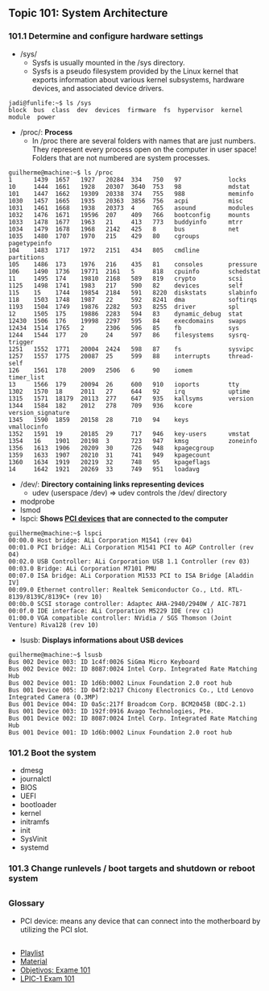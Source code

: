 ## Topic 101: System Architecture
### 101.1 Determine and configure hardware settings

- /sys/
  - Sysfs is usually mounted in the /sys directory.
  - Sysfs is a pseudo filesystem provided by the Linux kernel that exports information about various kernel subsystems, hardware devices, and associated device drivers.
``` console
jadi@funlife:~$ ls /sys
block  bus  class  dev  devices  firmware  fs  hypervisor  kernel  module  power
```
- /proc/: **Process**
  - In /proc there are several folders with names that are just numbers. They represent every process open on the computer in user space! Folders that are not numbered are system processes.
``` console
guilherme@machine:~$ ls /proc
1      1439  1657   1927   20284  334   750   97             locks
10     1444  1661   1928   20307  3640  753   98             mdstat
101    1447  1662   19309  20338  374   755   988            meminfo
1030   1457  1665   1935   20363  3856  756   acpi           misc
1031   1461  1668   1938   20373  4     765   asound         modules
1032   1476  1671   19596  207    409   766   bootconfig     mounts
1033   1478  1677   1963   21     413   773   buddyinfo      mtrr
1034   1479  1678   1968   2142   425   8     bus            net
1035   1480  1707   1970   215    429   80    cgroups        pagetypeinfo
104    1483  1717   1972   2151   434   805   cmdline        partitions
105    1486  173    1976   216    435   81    consoles       pressure
106    1490  1736   19771  2161   5     818   cpuinfo        schedstat
11     1495  174    19810  2168   589   819   crypto         scsi
1125   1498  1741   1983   217    590   82    devices        self
115    15    1744   19854  2184   591   8220  diskstats      slabinfo
118    1503  1748   1987   22     592   8241  dma            softirqs
1193   1504  1749   19876  2282   593   8255  driver         spl
12     1505  175    19886  2283   594   83    dynamic_debug  stat
12430  1506  176    19998  2297   595   84    execdomains    swaps
12434  1514  1765   2      2306   596   85    fb             sys
1244   1544  177    20     24     597   86    filesystems    sysrq-trigger
1251   1552  1771   20004  2424   598   87    fs             sysvipc
1257   1557  1775   20087  25     599   88    interrupts     thread-self
126    1561  178    2009   2506   6     90    iomem          timer_list
13     1566  179    20094  26     600   910   ioports        tty
1302   1570  18     2011   27     644   92    irq            uptime
1315   1571  18179  20113  277    647   935   kallsyms       version
1344   1584  182    2012   278    709   936   kcore          version_signature
1345   1590  1859   20158  28     710   94    keys           vmallocinfo
1352   1591  19     20185  29     717   946   key-users      vmstat
1354   16    1901   20198  3      723   947   kmsg           zoneinfo
1356   1613  1906   20209  30     726   948   kpagecgroup
1359   1633  1907   20210  31     741   949   kpagecount
1360   1634  1919   20219  32     748   95    kpageflags
14     1642  1921   20269  33     749   951   loadavg
```
- /dev/: **Directory containing links representing devices**
  - udev (userspace /dev) => udev controls the /dev/ directory
- modprobe
- lsmod
- lspci: **Shows [PCI devices](#pci) that are connected to the computer**
``` console
guilherme@machine:~$ lspci
00:00.0 Host bridge: ALi Corporation M1541 (rev 04)
00:01.0 PCI bridge: ALi Corporation M1541 PCI to AGP Controller (rev 04)
00:02.0 USB Controller: ALi Corporation USB 1.1 Controller (rev 03)
00:03.0 Bridge: ALi Corporation M7101 PMU
00:07.0 ISA bridge: ALi Corporation M1533 PCI to ISA Bridge [Aladdin IV] 
00:09.0 Ethernet controller: Realtek Semiconductor Co., Ltd. RTL-8139/8139C/8139C+ (rev 10)
00:0b.0 SCSI storage controller: Adaptec AHA-2940/2940W / AIC-7871
00:0f.0 IDE interface: ALi Corporation M5229 IDE (rev c1)
01:00.0 VGA compatible controller: NVidia / SGS Thomson (Joint Venture) Riva128 (rev 10)
```
- lsusb: **Displays informations about USB devices**
``` console
guilherme@machine:~$ lsusb
Bus 002 Device 003: ID 1c4f:0026 SiGma Micro Keyboard
Bus 002 Device 002: ID 8087:0024 Intel Corp. Integrated Rate Matching Hub
Bus 002 Device 001: ID 1d6b:0002 Linux Foundation 2.0 root hub
Bus 001 Device 005: ID 04f2:b217 Chicony Electronics Co., Ltd Lenovo Integrated Camera (0.3MP)
Bus 001 Device 004: ID 0a5c:217f Broadcom Corp. BCM2045B (BDC-2.1)
Bus 001 Device 003: ID 192f:0916 Avago Technologies, Pte.
Bus 001 Device 002: ID 8087:0024 Intel Corp. Integrated Rate Matching Hub
Bus 001 Device 001: ID 1d6b:0002 Linux Foundation 2.0 root hub
```

### 101.2 Boot the system

- dmesg
- journalctl
- BIOS
- UEFI
- bootloader
- kernel
- initramfs
- init
- SysVinit
- systemd

### 101.3 Change runlevels / boot targets and shutdown or reboot system

##

### Glossary

- <a name="pci"></a> PCI device: means any device that can connect into the motherboard by utilizing the PCI slot.

##

- [Playlist](https://www.youtube.com/playlist?list=PLFOYXCPEqdNUU55Xvgst8wGTWnz_sd-cj)
- [Material](https://github.com/guilhermemoraes1/all-courses/blob/main/huawei/cloud-computing/course.md)
- [Objetivos: Exame 101](https://wiki.lpi.org/wiki/LPIC-1_Objectives_V5.0(PT-BR)#Objetivos:_Exame_101)
- [LPIC-1 Exam 101](https://www.lpi.org/our-certifications/exam-101-objectives/)
